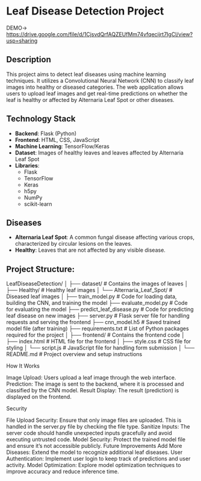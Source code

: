 # Leaf Disease Detection Project

DEMO-> https://drive.google.com/file/d/1CjsvdQrfAQZEUfMm74vfqecijrt7IgCl/view?usp=sharing

## Description

This project aims to detect leaf diseases using machine learning techniques. It utilizes a Convolutional Neural Network (CNN) to classify leaf images into healthy or diseased categories. The web application allows users to upload leaf images and get real-time predictions on whether the leaf is healthy or affected by Alternaria Leaf Spot or other diseases.

## Technology Stack

- **Backend**: Flask (Python)
- **Frontend**: HTML, CSS, JavaScript
- **Machine Learning**: TensorFlow/Keras
- **Dataset**: Images of healthy leaves and leaves affected by Alternaria Leaf Spot
- **Libraries**:
  - Flask
  - TensorFlow
  - Keras
  - h5py
  - NumPy
  - scikit-learn

## Diseases

- **Alternaria Leaf Spot**: A common fungal disease affecting various crops, characterized by circular lesions on the leaves.
- **Healthy**: Leaves that are not affected by any visible disease.

## Project Structure:

LeafDiseaseDetection/
│
├── dataset/                # Contains the images of leaves
│   ├── Healthy/            # Healthy leaf images
│   └── Alternaria_Leaf_Spot/  # Diseased leaf images
│
├── train_model.py          # Code for loading data, building the CNN, and training the model
├── evaluate_model.py       # Code for evaluating the model
├── predict_leaf_disease.py # Code for predicting leaf disease on new images
├── server.py               # Flask server file for handling requests and serving the frontend
├── cnn_model.h5            # Saved trained model file (after training)
├── requirements.txt        # List of Python packages required for the project
│
├── frontend/               # Contains the frontend code
│   ├── index.html          # HTML file for the frontend
│   ├── style.css           # CSS file for styling
│   └── script.js           # JavaScript file for handling form submission
│
└── README.md               # Project overview and setup instructions


How It Works

Image Upload: Users upload a leaf image through the web interface.
Prediction: The image is sent to the backend, where it is processed and classified by the CNN model.
Result Display: The result (prediction) is displayed on the frontend.

Security

File Upload Security: Ensure that only image files are uploaded. This is handled in the server.py file by checking the file type.
Sanitize Inputs: The server code should handle unexpected inputs gracefully and avoid executing untrusted code.
Model Security: Protect the trained model file and ensure it’s not accessible publicly.
Future Improvements
Add More Diseases: Extend the model to recognize additional leaf diseases.
User Authentication: Implement user login to keep track of predictions and user activity.
Model Optimization: Explore model optimization techniques to improve accuracy and reduce inference time.
